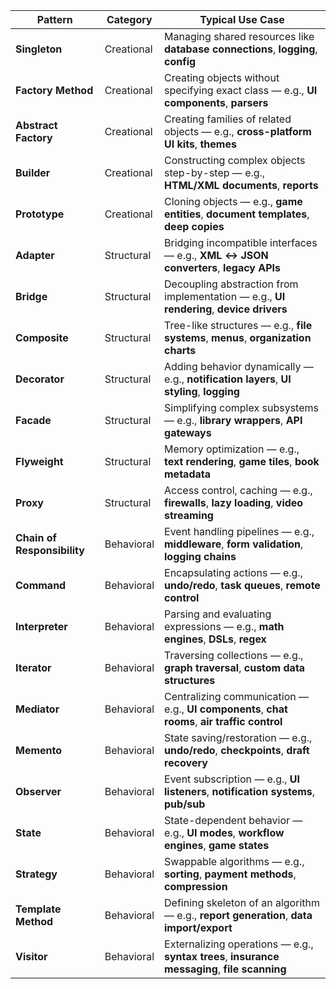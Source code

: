 
| **Pattern** | **Category** | **Typical Use Case** |
| --- | --- | --- |
| **Singleton** | Creational | Managing shared resources like **database connections**, **logging**, **config** |
| **Factory Method** | Creational | Creating objects without specifying exact class — e.g., **UI components**, **parsers** |
| **Abstract Factory** | Creational | Creating families of related objects — e.g., **cross-platform UI kits**, **themes** |
| **Builder** | Creational | Constructing complex objects step-by-step — e.g., **HTML/XML documents**, **reports** |
| **Prototype** | Creational | Cloning objects — e.g., **game entities**, **document templates**, **deep copies** |
| **Adapter** | Structural | Bridging incompatible interfaces — e.g., **XML ↔ JSON converters**, **legacy APIs** |
| **Bridge** | Structural | Decoupling abstraction from implementation — e.g., **UI rendering**, **device drivers** |
| **Composite** | Structural | Tree-like structures — e.g., **file systems**, **menus**, **organization charts** |
| **Decorator** | Structural | Adding behavior dynamically — e.g., **notification layers**, **UI styling**, **logging** |
| **Facade** | Structural | Simplifying complex subsystems — e.g., **library wrappers**, **API gateways** |
| **Flyweight** | Structural | Memory optimization — e.g., **text rendering**, **game tiles**, **book metadata** |
| **Proxy** | Structural | Access control, caching — e.g., **firewalls**, **lazy loading**, **video streaming** |
| **Chain of Responsibility** | Behavioral | Event handling pipelines — e.g., **middleware**, **form validation**, **logging chains** |
| **Command** | Behavioral | Encapsulating actions — e.g., **undo/redo**, **task queues**, **remote control** |
| **Interpreter** | Behavioral | Parsing and evaluating expressions — e.g., **math engines**, **DSLs**, **regex** |
| **Iterator** | Behavioral | Traversing collections — e.g., **graph traversal**, **custom data structures** |
| **Mediator** | Behavioral | Centralizing communication — e.g., **UI components**, **chat rooms**, **air traffic control** |
| **Memento** | Behavioral | State saving/restoration — e.g., **undo/redo**, **checkpoints**, **draft recovery** |
| **Observer** | Behavioral | Event subscription — e.g., **UI listeners**, **notification systems**, **pub/sub** |
| **State** | Behavioral | State-dependent behavior — e.g., **UI modes**, **workflow engines**, **game states** |
| **Strategy** | Behavioral | Swappable algorithms — e.g., **sorting**, **payment methods**, **compression** |
| **Template Method** | Behavioral | Defining skeleton of an algorithm — e.g., **report generation**, **data import/export** |
| **Visitor** | Behavioral | Externalizing operations — e.g., **syntax trees**, **insurance messaging**, **file scanning** |
